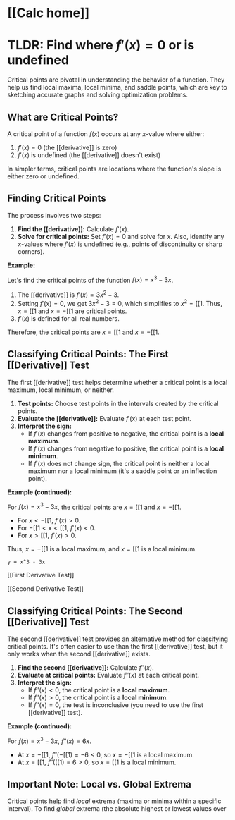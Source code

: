 # [[Calc home]]

# TLDR: Find where $f'(x) = 0$  or is undefined 

Critical points are pivotal in understanding the behavior of a function.  They help us find local maxima, local minima, and saddle points, which are key to sketching accurate graphs and solving optimization problems.

## What are Critical Points?

A critical point of a function $f(x)$ occurs at any $x$-value where either:

1.  $f'(x) = 0$ (the [[derivative]] is zero)
2.  $f'(x)$ is undefined (the [[derivative]] doesn't exist)

In simpler terms, critical points are locations where the function's slope is either zero or undefined.

## Finding Critical Points

The process involves two steps:

1. **Find the [[derivative]]:** Calculate $f'(x)$.
2. **Solve for critical points:**  Set $f'(x) = 0$ and solve for $x$.  Also, identify any $x$-values where $f'(x)$ is undefined (e.g., points of discontinuity or sharp corners).

**Example:**

Let's find the critical points of the function $f(x) = x^3 - 3x$.

1.  The [[derivative]] is $f'(x) = 3x^2 - 3$.
2.  Setting $f'(x) = 0$, we get $3x^2 - 3 = 0$, which simplifies to $x^2 = [[1$.  Thus, $x = [[1$ and $x = -[[1$ are critical points.
3. $f'(x)$ is defined for all real numbers.

Therefore, the critical points are $x = [[1$ and $x = -[[1$.


## Classifying Critical Points: The First [[Derivative]] Test

The first [[derivative]] test helps determine whether a critical point is a local maximum, local minimum, or neither.

1. **Test points:** Choose test points in the intervals created by the critical points.
2. **Evaluate the [[derivative]]:**  Evaluate $f'(x)$ at each test point.
3. **Interpret the sign:**
    * If $f'(x)$ changes from positive to negative, the critical point is a **local maximum**.
    * If $f'(x)$ changes from negative to positive, the critical point is a **local minimum**.
    * If $f'(x)$ does not change sign, the critical point is neither a local maximum nor a local minimum (it's a saddle point or an inflection point).

**Example (continued):**

For $f(x) = x^3 - 3x$, the critical points are $x = [[1$ and $x = -[[1$.

*   For $x < -[[1$, $f'(x) > 0$.
*   For $-[[1 < x < [[1$, $f'(x) < 0$.
*   For $x > [[1$, $f'(x) > 0$.

Thus, $x = -[[1$ is a local maximum, and $x = [[1$ is a local minimum.

```desmos-graph
y = x^3 - 3x
```

[[First Derivative Test]]

[[Second Derivative Test]]


## Classifying Critical Points: The Second [[Derivative]] Test

The second [[derivative]] test provides an alternative method for classifying critical points.  It's often easier to use than the first [[derivative]] test, but it only works when the second [[derivative]] exists.

1. **Find the second [[derivative]]:** Calculate $f''(x)$.
2. **Evaluate at critical points:** Evaluate $f''(x)$ at each critical point.
3. **Interpret the sign:**
    * If $f''(x) < 0$, the critical point is a **local maximum**.
    * If $f''(x) > 0$, the critical point is a **local minimum**.
    * If $f''(x) = 0$, the test is inconclusive (you need to use the first [[derivative]] test).


**Example (continued):**

For $f(x) = x^3 - 3x$, $f''(x) = 6x$.

*   At $x = -[[1$, $f''(-[[1) = -6 < 0$, so $x = -[[1$ is a local maximum.
*   At $x = [[1$, $f''([[1) = 6 > 0$, so $x = [[1$ is a local minimum.

##  Important Note: Local vs. Global Extrema

Critical points help find *local* extrema (maxima or minima within a specific interval). To find *global* extrema (the absolute highest or lowest values over